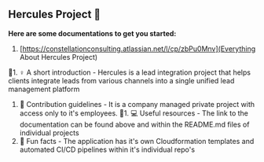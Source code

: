 ## Hercules Project 👋


**Here are some documentations to get you started:**
1. [https://constellationconsulting.atlassian.net/l/cp/zbPu0Mnv](Everything About Hercules Project)

🙋‍1. ♀️ A short introduction - Hercules is a lead integration project that helps clients integrate leads from various channels into a single unified lead management platform
1. 🌈 Contribution guidelines - It is a company managed private project with access only to it's employees.
👩‍1. 💻 Useful resources - The link to the documentation can be found above and within the README.md files of individual projects
1. 🍿 Fun facts - The application has it's own Cloudformation templates and automated CI/CD pipelines within it's individual repo's

